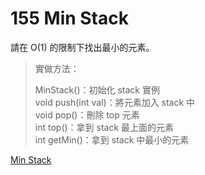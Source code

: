 # 155 Min Stack

請在 O(1) 的限制下找出最小的元素。

> 實做方法：  
> 
> MinStack()：初始化 stack 實例  
> void push(int val)：將元素加入 stack 中  
> void pop()：刪除 top 元素  
> int top()：拿到 stack 最上面的元素  
> int getMin()：拿到 stack 中最小的元素

[Min Stack](https://leetcode.com/problems/min-stack/)
